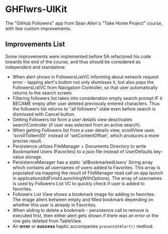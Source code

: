 # GHFlwrs-UIKit

The "GitHub Followers" app from Sean Allen's "Take Home Project" course, with few custom improvements.

## Improvements List

Some improvements were implemented before SA refactored his code towards the end of the course, and thus should be considered as independent and standalone:

- When alert shows in FollowersListVC informing about network request error - tapping alert's button not only dismisses it, but also pops the FollowersListVC from Navigation Controller, so that user automatically returns to the search screen.
- Filtering followers list takes into consideration empty search prompt IF it BECAME empty after user deleted previously entered characters. Thus the followers list returns to "all followers" state even before search is dismissed with Cancel button.
- Getting Followers list form a user details view deactivates searchController (if user was selected from an active search).
- When getting Followers list from a user details view, scrollView uses 'scrollToItem(0)' instead of 'setContentOffset', which produces a more precise result.
- Persistence utilizes FileManager + Documents Directory to write Bookmarked Users (Favorites) to a json file instead of UserDefaults key-value storage.
- PersistenceManager has a static 'allBookmarkedUsers' String array which contains all usernames of users added to Favorites. This array is populated via mapping the result of FileManager read call on app launch in application(didFinishLaunchingWithOptions). The array of usernames is used by Followers List VC to quickly check if user is added to favorites.
- Followers List View shows a bookmark image for adding to favorites. The image alters between empty and filled bookmark depending on whether this user is already in Favorites.
- When sliding to delete a bookmark - persistence call to remove is executed first, then either alert gets shown if there was an error or the row gets deleted from TableView.
- An **error** or **success** haptic accompanies ```presentGFAlert()``` method.